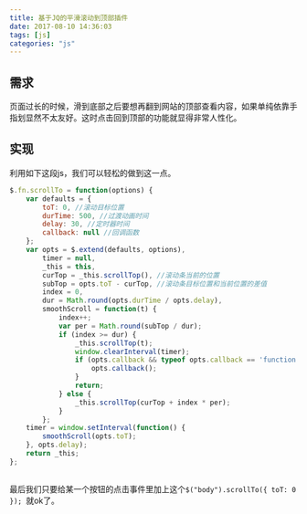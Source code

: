 ```yaml
---
title: 基于JQ的平滑滚动到顶部插件
date: 2017-08-10 14:36:03
tags: [js]
categories: "js"
---
```

## 需求
页面过长的时候，滑到底部之后要想再翻到网站的顶部查看内容，如果单纯依靠手指划显然不太友好。这时点击回到顶部的功能就显得非常人性化。
## 实现
利用如下这段js，我们可以轻松的做到这一点。
 <!-- more --> 
```javascript
$.fn.scrollTo = function(options) {  
    var defaults = {  
        toT: 0, //滚动目标位置  
        durTime: 500, //过渡动画时间  
        delay: 30, //定时器时间  
        callback: null //回调函数  
    };  
    var opts = $.extend(defaults, options),  
        timer = null,  
        _this = this,  
        curTop = _this.scrollTop(), //滚动条当前的位置  
        subTop = opts.toT - curTop, //滚动条目标位置和当前位置的差值  
        index = 0,  
        dur = Math.round(opts.durTime / opts.delay),  
        smoothScroll = function(t) {  
            index++;  
            var per = Math.round(subTop / dur);  
            if (index >= dur) {  
                _this.scrollTop(t);  
                window.clearInterval(timer);  
                if (opts.callback && typeof opts.callback == 'function') {  
                    opts.callback();  
                }  
                return; 
            } else {  
                _this.scrollTop(curTop + index * per);  
            }  
        };  
    timer = window.setInterval(function() {  
        smoothScroll(opts.toT);  
    }, opts.delay);  
    return _this;  
};  
  
```
最后我们只要给某一个按钮的点击事件里加上这个` $("body").scrollTo({ toT: 0 });  `就ok了。